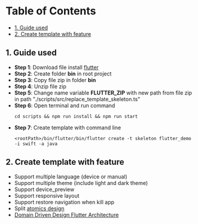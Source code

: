 # Table of Contents
* [1. Guide used](#1-guide-used)
* [2. Create template with feature](#2-create-template-with-feature)

## 1. Guide used

- **Step 1**: Download file install [flutter](https://docs.flutter.dev/get-started/install)
- **Step 2**: Create folder **bin** in root project
- **Step 3**: Copy file zip in folder **bin**
- **Step 4**: Unzip file zip
- **Step 5**: Change name variable **FLUTTER_ZIP** with new path from file zip in path "./scripts/src/replace_template_skeleton.ts"
- **Step 6**: Open terminal and run command
    ```shell
    cd scripts && npm run install && npm run start
    ```
- **Step 7**: Create template with command line
    ```shell
    <rootPath>/bin/flutter/bin/flutter create -t skeleton flutter_demo -i swift -a java
    ```

## 2. Create template with feature

- Support multiple language (device or manual)
- Support multiple theme (include light and dark theme)
- Support device_preview
- Support responsive layout
- Support restore navigation when kill app
- Split [atomics design](https://itnext.io/atomic-design-with-flutter-11f6fcb62017)
- [Domain Driven Design Flutter Architecture](https://github.com/mhadaily/flutter-architecture-ddd)
